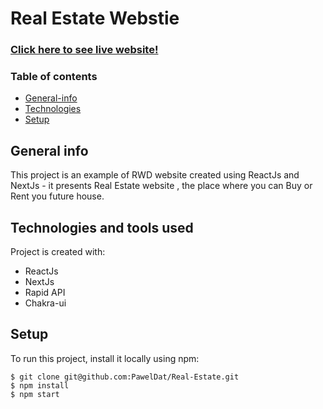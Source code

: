 # Real Estate Webstie
### <a href="https://real-estate-navy.vercel.app/">Click here to see live website!</a>
### Table of contents
* [General-info](#general-info)
* [Technologies](#technologies-and-tools-used)
* [Setup](#setup)

## General info
This project is an example of RWD website created using ReactJs and NextJs - it presents Real Estate website , the place where you can Buy or Rent you future house. 
## Technologies and tools used
Project is created with:

* ReactJs
* NextJs
* Rapid API
* Chakra-ui
	
## Setup
To run this project, install it locally using npm:

```
$ git clone git@github.com:PawelDat/Real-Estate.git
$ npm install
$ npm start

